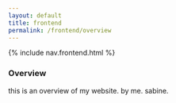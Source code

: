 ```yaml
---
layout: default
title: frontend
permalink: /frontend/overview
---
```


{% include nav.frontend.html %}

### Overview

this is an overview of my website. by me. sabine. 



